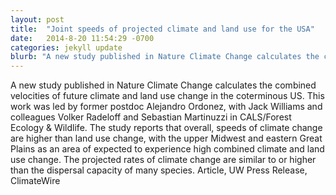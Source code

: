 ```yaml
---
layout: post
title:  "Joint speeds of projected climate and land use for the USA"
date:   2014-8-20 11:54:29 -0700
categories: jekyll update
blurb: "A new study published in Nature Climate Change calculates the combined velocities of future climate and land use change in the coterminous US. This work was led by former postdoc Alejandro Ordonez, with Jack Williams and colleagues Volker Radeloff and Sebastian Martinuzzi in CALS/Forest Ecology & Wildlife. The study reports that overall, speeds of climate change are higher than land use change, with the upper Midwest and eastern Great Plains as an area of expected to experience high combined climate and land use change. The projected rates of climate change are similar to or higher than the dispersal capacity of many species. [Article](http://www.nature.com/nclimate/journal/v4/n9/full/nclimate2337.html), [UW Press Release](http://news.wisc.edu/no-one-size-fits-all-approach-in-a-changing-climate-changing-land/), [ClimateWire](http://www.eenews.net/climatewire/2014/08/20/stories/1060004701)"
---
```

A new study published in Nature Climate Change calculates the combined velocities of future climate and land use change in the coterminous US. This work was led by former postdoc Alejandro Ordonez, with Jack Williams and colleagues Volker Radeloff and Sebastian Martinuzzi in CALS/Forest Ecology & Wildlife. The study reports that overall, speeds of climate change are higher than land use change, with the upper Midwest and eastern Great Plains as an area of expected to experience high combined climate and land use change. The projected rates of climate change are similar to or higher than the dispersal capacity of many species. Article, UW Press Release, ClimateWire

